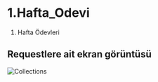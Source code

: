 # 1.Hafta_Odevi
1. Hafta Ödevleri

 ## Requestlere ait ekran görüntüsü
 ![Collections]("https://github.com/Todeb-Net-Bootcamp/odev-1-huseyinafsin/blob/main/collection.PNG")
